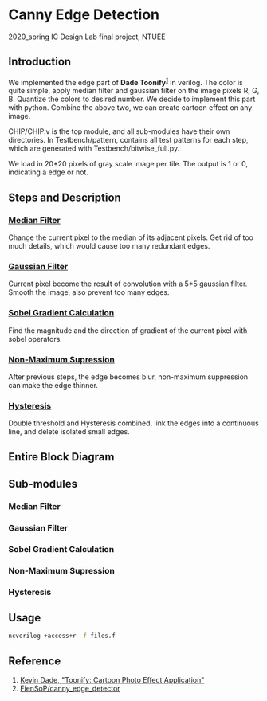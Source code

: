 # Canny Edge Detection

2020_spring IC Design Lab final project, NTUEE

## Introduction
We implemented the edge part of **Dade Toonify**<sup>[1](#Reference)</sup> in verilog. The color is quite simple, apply median filter and gaussian filter on the image pixels R, G, B. Quantize the colors to desired number. We decide to implement this part with python. Combine the above two, we can create cartoon effect on any image.

CHIP/CHIP.v is the top module, and all sub-modules have their own directories. In Testbench/pattern, contains all test patterns for each step, which are generated with Testbench/bitwise_full.py.

We load in 20*20 pixels of gray scale image per tile. The output is 1 or 0, indicating a edge or not.

## Steps and Description
### [Median Filter](https://en.wikipedia.org/wiki/Median_filter)
Change the current pixel to the median of its adjacent pixels. Get rid of too much details, which would cause too many redundant edges.
### [Gaussian Filter](https://en.wikipedia.org/wiki/Gaussian_filter)
Current pixel become the result of convolution with a 5*5 gaussian filter. Smooth the image, also prevent too many edges.
### [Sobel Gradient Calculation](https://en.wikipedia.org/wiki/Sobel_operator)
Find the magnitude and the direction of gradient of the current pixel with sobel operators.
### [Non-Maximum Supression](https://en.wikipedia.org/wiki/Canny_edge_detector)
After previous steps, the edge becomes blur, non-maximum suppression can make the edge thinner.
### [Hysteresis](https://en.wikipedia.org/wiki/Canny_edge_detector)
Double threshold and Hysteresis combined, link the edges into a continuous line, and delete isolated small edges.

## Entire Block Diagram

## Sub-modules
### Median Filter
### Gaussian Filter
### Sobel Gradient Calculation
### Non-Maximum Supression
### Hysteresis

## Usage
```bash
ncverilog +access+r -f files.f
```
## Reference
1. [Kevin Dade, "Toonify: Cartoon Photo Effect Application"](https://stacks.stanford.edu/file/druid:yt916dh6570/Dade_Toonify.pdf?fbclid=IwAR1gOlnXmNU__UuYD7Nf0CCpfYra8a3TEcoqNKSrLZkzdsH3rN_HOahgmfU)
2. [FienSoP/canny_edge_detector](https://github.com/FienSoP/canny_edge_detector)

